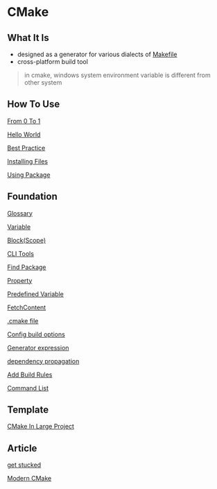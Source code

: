 # CMake

## What It Is

- designed as a generator for various dialects of [Makefile](makefile.md)
- cross-platform build tool

> in cmake, windows system environment variable is different from other system

## How To Use

[From 0 To 1](cmake-from-zero-to-one.md)

[Hello World](cmake-hello-world.md)

[Best Practice](cmake-best-practice.md)

[Installing Files](cmake-installing-files.md)

[Using Package](cmake-using-package.md)

## Foundation

[Glossary](cmake-glossary.md)

[Variable](cmake-variable.md)

[Block(Scope)](cmake-block.md)

[CLI Tools](cmake-command-line-tools.md)

[Find Package](cmake-command-find-package.md)

[Property](cmake-property.md)

[Predefined Variable](cmake-predefined-variables.md)

[FetchContent](cmake-fetch-content.md)

[.cmake file]()

[Config build options](cmake-config-compile-options.md)

[Generator expression](cmake-generator-expression.md)

[dependency propagation](cmake-dependency-propagation.md)

[Add Build Rules](cmake-add-build-rules.md)

[Command List](cmake-command.md)

## Template

[CMake In Large Project](cmake-learn-from-large-project.md)

## Article

[get stucked](cmake-get-stucked.md)

[Modern CMake](cmake-article-1.md)


